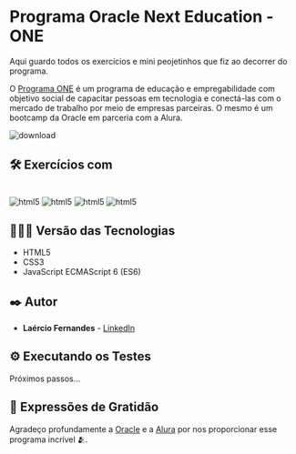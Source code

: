 # Programa Oracle Next Education - ONE

Aqui guardo todos os exercícios e mini peojetinhos que fiz ao decorrer do programa.

O [Programa ONE](https://www.oracle.com/br/education/oracle-next-education/) é um programa de educação e empregabilidade com objetivo social de capacitar pessoas em 
tecnologia e conectá-las com o mercado de trabalho por meio de empresas parceiras. O mesmo é um bootcamp da Oracle em parceria com a Alura.

![download](https://github.com/fernandesmelo/programa-oracle-next-education/assets/113717317/de3abebd-7c23-4b93-9da3-03b6b01e81a0)

## 🛠️ Exercícios com

<div style="display: inline-block"><br/>
  <img align="center" alt="html5" src="https://img.shields.io/badge/HTML5-E34F26?style=for-the-badge&logo=html5&logoColor=white" /> 
  <img align="center" alt="html5" src="https://img.shields.io/badge/CSS3-1572B6?style=for-the-badge&logo=css3&logoColor=white" />
  <img align="center" alt="html5" src="https://img.shields.io/badge/JavaScript-323330?style=for-the-badge&logo=javascript&logoColor=F7DF1E" />
  <img align="center" alt="html5" src="https://img.shields.io/badge/React-20232A?style=for-the-badge&logo=react&logoColor=61DAFB" />
</div><br/>

## 👨🏽‍💻 Versão das Tecnologias

* HTML5
* CSS3
* JavaScript ECMAScript 6 (ES6)

## ✒️ Autor

* **Laércio Fernandes** - [LinkedIn](https://www.linkedin.com/in/laercio-fernandes/)

## ⚙️ Executando os Testes
Próximos passos...

## 🎁 Expressões de Gratidão

Agradeço profundamente a [Oracle](https://www.linkedin.com/company/oracle/) e a [Alura](https://www.linkedin.com/school/aluracursos/) por nos proporcionar esse programa incrível 🫂.


